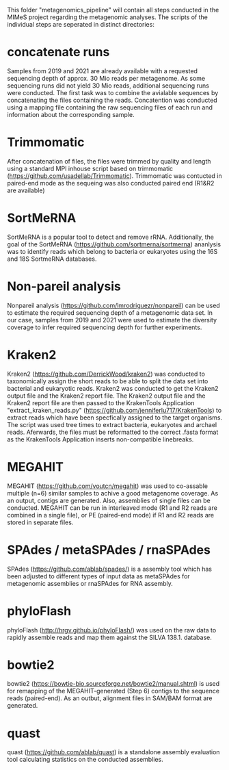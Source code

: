 This folder "metagenomics_pipeline" will contain all steps conducted in the MIMeS project regarding the metagenomic analyses. 
The scripts of the individual steps are seperated in distinct directories:

# concatenate runs

Samples from 2019 and 2021 are already available with a requested sequencing depth of approx. 30 Mio reads per metagenome. 
As some sequencing runs did not yield 30 Mio reads, additional sequencing runs were conducted. 
The first task was to combine the avialable sequences by concatenating the files containing the reads. 
Concatention was conducted using a mapping file containing the raw sequencing files of each run and information about the corresponding sample. 

# Trimmomatic

After concatenation of files, the files were trimmed by quality and length using a standard MPI inhouse script based on trimmomatic (https://github.com/usadellab/Trimmomatic). 
Trimmomatic was contucted in paired-end mode as the sequeing was also conducted paired end (R1&R2 are available)

# SortMeRNA

SortMeRNA is a popular tool to detect and remove rRNA.
Additionally, the goal of the SortMeRNA (https://github.com/sortmerna/sortmerna) ananlysis was to identify reads which belong to bacteria or eukaryotes using the 16S and 18S SortmeRNA databases. 

# Non-pareil analysis

Nonpareil analysis (https://github.com/lmrodriguezr/nonpareil) can be used to estimate the required sequencing depth of a metagenomic data set. 
In our case, samples from 2019 and 2021 were used to estimate the diversity coverage to infer required sequencing depth for further experiments.

# Kraken2

Kraken2 (https://github.com/DerrickWood/kraken2) was conducted to taxonomically assign the short reads to be able to split the data set into bacterial and eukaryotic reads.
Kraken2 was conducted to get the Kraken2 output file and the Kraken2 report file. 
The Kraken2 output file and the Kraken2 report file are then passed to the KrakenTools Application "extract_kraken_reads.py" (https://github.com/jenniferlu717/KrakenTools) to extract reads which have been specfically assigned to the target organisms. 
The script was used tree times to extract bacteria, eukaryotes and archael reads. 
Aferwards, the files must be reformatted to the correct .fasta format as the KrakenTools Application inserts non-compatible linebreaks. 

# MEGAHIT

MEGAHIT (https://github.com/voutcn/megahit) was used to co-assable multiple (n=6) similar samples to achive a good metagenome coverage.
As an output, contigs are generated. 
Also, assemblies of single files can be conducted. 
MEGAHIT can be run in interleaved mode (R1 and R2 reads are combined in a single file), or PE (paired-end mode) if R1 and R2 reads are stored in separate files. 

# SPAdes / metaSPAdes / rnaSPAdes

SPAdes (https://github.com/ablab/spades/) is a assembly tool which has been adjusted to different types of input data as metaSPAdes for metagenomic assemblies or rnaSPAdes for RNA assembly. 

# phyloFlash 

phyloFlash (http://hrgv.github.io/phyloFlash/) was used on the raw data to rapidly assemble reads and map them against the SILVA 138.1. database.

# bowtie2

bowtie2 (https://bowtie-bio.sourceforge.net/bowtie2/manual.shtml) is used for remapping of the MEGAHIT-generated (Step 6) contigs to the sequence reads (paired-end). As an outbut, alignment files in SAM/BAM format are generated. 

# quast

quast (https://github.com/ablab/quast) is a standalone assembly evaluation tool calculating statistics on the conducted assemblies. 
